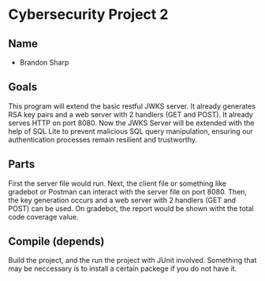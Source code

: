 # Cybersecurity Project 2
## Name
* Brandon Sharp
## Goals
This program will extend the basic restful JWKS server. It already generates RSA key pairs and a web server with 2 handlers (GET and POST). It already serves HTTP on port 8080. Now the JWKS Server will be extended with the help of SQL Lite to prevent malicious SQL query manipulation, ensuring our authentication processes remain resilient and trustworthy.

## Parts
First the server file would run. Next, the client file or something like gradebot or Postman can interact with the server file on port 8080. Then, the key generation occurs and a web server with 2 handlers (GET and POST) can be used. On gradebot, the report would be shown witht the total code coverage value.

## Compile (depends)
Build the project, and the run the project with JUnit involved. Something that may be neccessary is to install a certain packege if you do not have it.
